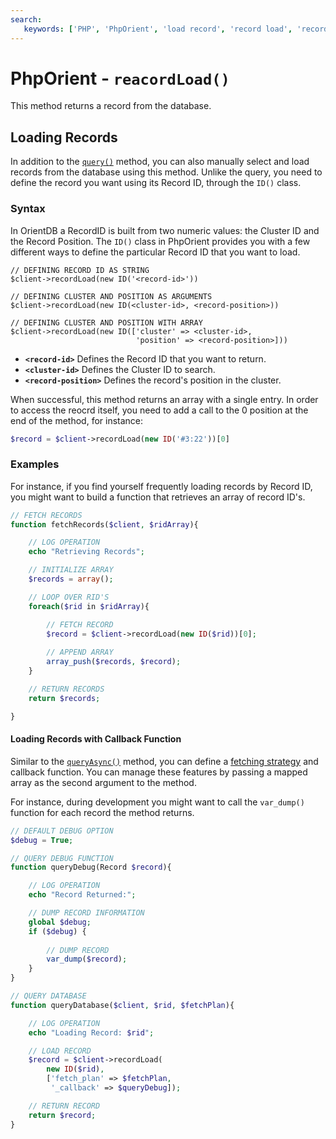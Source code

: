 ```yaml
---
search:
   keywords: ['PHP', 'PhpOrient', 'load record', 'record load', 'recordLoad']
---
```


# PhpOrient - `reacordLoad()`

This method returns a record from the database.

## Loading Records

In addition to the [`query()`](PHP-Query.md) method, you can also manually select and load records from the database using this method.  Unlike the query, you need to define the record you want using its Record ID, through the `ID()` class.

### Syntax

In OrientDB a RecordID is built from two numeric values: the Cluster ID and the Record Position.  The `ID()` class in PhpOrient provides you with a few different ways to define the particular Record ID that you want to load.

```
// DEFINING RECORD ID AS STRING 
$client->recordLoad(new ID('<record-id>'))

// DEFINING CLUSTER AND POSITION AS ARGUMENTS
$client->recordLoad(new ID(<cluster-id>, <record-position>))

// DEFINING CLUSTER AND POSITION WITH ARRAY
$client->recordLoad(new ID(['cluster' => <cluster-id>, 
							'position' => <record-position>]))
```

- **`<record-id>`** Defines the Record ID that you want to return.
- **`<cluster-id>`** Defines the Cluster ID to search.
- **`<record-position>`** Defines the record's position in the cluster.

When successful, this method returns an array with a single entry. In order to access the reocrd itself, you need to add a call to the 0 position at the end of the method, for instance:

```php
$record = $client->recordLoad(new ID('#3:22'))[0]
``` 

### Examples

For instance, if you find yourself frequently loading records by Record ID, you might want to build a function that retrieves an array of record ID's.

```php
// FETCH RECORDS
function fetchRecords($client, $ridArray){

	// LOG OPERATION
	echo "Retrieving Records";

	// INITIALIZE ARRAY
	$records = array();

	// LOOP OVER RID'S
	foreach($rid in $ridArray){

		// FETCH RECORD
		$record = $client->recordLoad(new ID($rid))[0];
		
		// APPEND ARRAY
		array_push($records, $record);
	}

	// RETURN RECORDS
	return $records;

}
```


#### Loading Records with Callback Function

Similar to the [`queryAsync()`](PHP-queryAsync.md) method, you can define a [fetching strategy](Fetching-Strategies.md) and callback function.  You can manage these features by passing a mapped array as the second argument to the method.

For instance, during development you might want to call the `var_dump()` function for each record the method returns.

```php
// DEFAULT DEBUG OPTION
$debug = True;

// QUERY DEBUG FUNCTION
function queryDebug(Record $record){

	// LOG OPERATION
	echo "Record Returned:";

	// DUMP RECORD INFORMATION
	global $debug;
	if ($debug) {
		
		// DUMP RECORD
		var_dump($record);
	}
}

// QUERY DATABASE
function queryDatabase($client, $rid, $fetchPlan){

	// LOG OPERATION
	echo "Loading Record: $rid";

	// LOAD RECORD
	$record = $client->recordLoad(
		new ID($rid), 
		['fetch_plan' => $fetchPlan,
		 '_callback' => $queryDebug]);

	// RETURN RECORD
	return $record;
}
```
